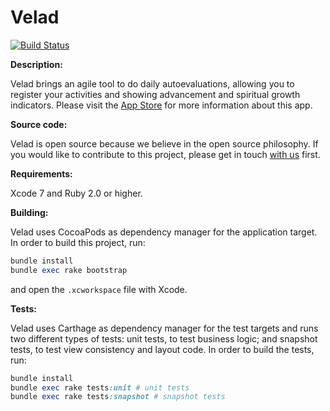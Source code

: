 Velad
=====

[![Build Status](https://travis-ci.org/AvanzadaCatolica/Velad-iOS.svg?branch=master)](https://travis-ci.org/AvanzadaCatolica/Velad-iOS)

__Description:__

Velad brings an agile tool to do daily autoevaluations, allowing you to register your activities and showing advancement and spiritual growth indicators. Please visit the [App Store](https://itunes.apple.com/us/app/velad/id1046170047) for more information about this app.

__Source code:__

Velad is open source because we believe in the open source philosophy. If you would like to contribute to this project, please get in touch [with us](mailto:mlopez@avanzadacatolica.org) first.

__Requirements:__

Xcode 7 and Ruby 2.0 or higher.

__Building:__

Velad uses CocoaPods as dependency manager for the application target. In order to build this project, run:

```ruby
bundle install
bundle exec rake bootstrap
```

and open the `.xcworkspace` file with Xcode.

__Tests:__

Velad uses Carthage as dependency manager for the test targets and runs two different types of tests: unit tests, to test business logic; and snapshot tests, to test view consistency and layout code. In order to build the tests, run:

```ruby
bundle install
bundle exec rake tests:unit # unit tests
bundle exec rake tests:snapshot # snapshot tests
```
